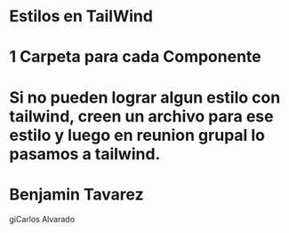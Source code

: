 # Estilos en TailWind

# 1 Carpeta para cada Componente

# Si no pueden lograr algun estilo con tailwind, creen un archivo para ese estilo y luego en reunion grupal lo pasamos a tailwind.

# Benjamin Tavarez

giCarlos Alvarado
